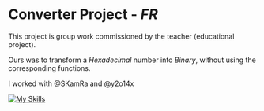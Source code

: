# Converter Project - *FR*

This project is group work commissioned by the teacher (educational project).

Ours was to transform a *Hexadecimal* number into *Binary*, without using the corresponding functions.

I worked with @SKamRa and @y2o14x

[![My Skills](https://skillicons.dev/icons?i=py,idea,vscode,github&theme=light)](https://skillicons.dev)
